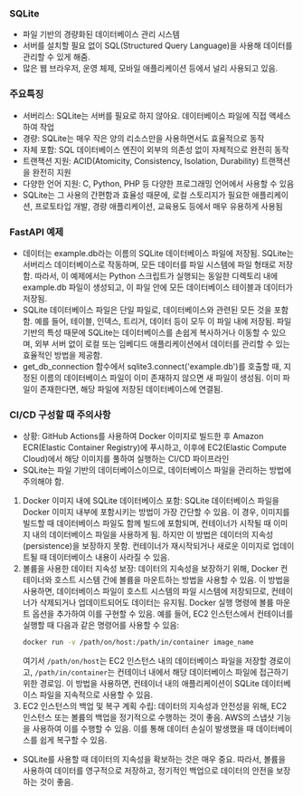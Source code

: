 ### SQLite
- 파일 기반의 경량화된 데이터베이스 관리 시스템
- 서버를 설치할 필요 없이 SQL(Structured Query Language)을 사용해 데이터를 관리할 수 있게 해줌.
- 많은 웹 브라우저, 운영 체제, 모바일 애플리케이션 등에서 널리 사용되고 있음.

### 주요특징
- 서버리스: SQLite는 서버를 필요로 하지 않아요. 데이터베이스 파일에 직접 액세스하여 작업
- 경량: SQLite는 매우 작은 양의 리소스만을 사용하면서도 효율적으로 동작
- 자체 포함: SQL 데이터베이스 엔진이 외부의 의존성 없이 자체적으로 완전히 동작
- 트랜잭션 지원: ACID(Atomicity, Consistency, Isolation, Durability) 트랜잭션을 완전히 지원
- 다양한 언어 지원: C, Python, PHP 등 다양한 프로그래밍 언어에서 사용할 수 있음
- SQLite는 그 사용의 간편함과 효율성 때문에, 로컬 스토리지가 필요한 애플리케이션, 프로토타입 개발, 경량 애플리케이션, 교육용도 등에서 매우 유용하게 사용됨

### FastAPI 예제
- 데이터는 example.db라는 이름의 SQLite 데이터베이스 파일에 저장됨. SQLite는 서버리스 데이터베이스로 작동하며, 모든 데이터를 파일 시스템에 파일 형태로 저장함. 따라서, 이 예제에서는 Python 스크립트가 실행되는 동일한 디렉토리 내에 example.db 파일이 생성되고, 이 파일 안에 모든 데이터베이스 테이블과 데이터가 저장됨.
- SQLite 데이터베이스 파일은 단일 파일로, 데이터베이스와 관련된 모든 것을 포함함. 예를 들어, 테이블, 인덱스, 트리거, 데이터 등이 모두 이 파일 내에 저장됨. 파일 기반의 특성 때문에 SQLite는 데이터베이스를 손쉽게 복사하거나 이동할 수 있으며, 외부 서버 없이 로컬 또는 임베디드 애플리케이션에서 데이터를 관리할 수 있는 효율적인 방법을 제공함.
- get_db_connection 함수에서 sqlite3.connect('example.db')를 호출할 때, 지정된 이름의 데이터베이스 파일이 이미 존재하지 않으면 새 파일이 생성됨. 이미 파일이 존재한다면, 해당 파일에 저장된 데이터베이스에 연결됨.

### CI/CD 구성할 때 주의사항
- 상황: GitHub Actions를 사용하여 Docker 이미지로 빌드한 후 Amazon ECR(Elastic Container Registry)에 푸시하고, 이후에 EC2(Elastic Compute Cloud)에서 해당 이미지를 풀하여 실행하는 CI/CD 파이프라인
- SQLite는 파일 기반의 데이터베이스이므로, 데이터베이스 파일을 관리하는 방법에 주의해야 함.
1. Docker 이미지 내에 SQLite 데이터베이스 포함: SQLite 데이터베이스 파일을 Docker 이미지 내부에 포함시키는 방법이 가장 간단할 수 있음. 이 경우, 이미지를 빌드할 때 데이터베이스 파일도 함께 빌드에 포함되며, 컨테이너가 시작될 때 이미지 내의 데이터베이스 파일을 사용하게 됨. 하지만 이 방법은 데이터의 지속성(persistence)을 보장하지 못함. 컨테이너가 재시작되거나 새로운 이미지로 업데이트될 때 데이터베이스 내용이 사라질 수 있음.
2. 볼륨을 사용한 데이터 지속성 보장: 데이터의 지속성을 보장하기 위해, Docker 컨테이너와 호스트 시스템 간에 볼륨을 마운트하는 방법을 사용할 수 있음. 이 방법을 사용하면, 데이터베이스 파일이 호스트 시스템의 파일 시스템에 저장되므로, 컨테이너가 삭제되거나 업데이트되어도 데이터는 유지됨. Docker 실행 명령에 볼륨 마운트 옵션을 추가하여 이를 구현할 수 있음.
   예를 들어, EC2 인스턴스에서 컨테이너를 실행할 때 다음과 같은 명령어를 사용할 수 있음:
   ```bash
   docker run -v /path/on/host:/path/in/container image_name
   ```
   여기서 `/path/on/host`는 EC2 인스턴스 내의 데이터베이스 파일을 저장할 경로이고, `/path/in/container`는 컨테이너 내에서 해당 데이터베이스 파일에 접근하기 위한 경로임. 이 방법을 사용하면, 컨테이너 내의 애플리케이션이 SQLite 데이터베이스 파일을 지속적으로 사용할 수 있음.
3. EC2 인스턴스의 백업 및 복구 계획 수립: 데이터의 지속성과 안전성을 위해, EC2 인스턴스 또는 볼륨의 백업을 정기적으로 수행하는 것이 좋음. AWS의 스냅샷 기능을 사용하여 이를 수행할 수 있음. 이를 통해 데이터 손실이 발생했을 때 데이터베이스를 쉽게 복구할 수 있음.
- SQLite를 사용할 때 데이터의 지속성을 확보하는 것은 매우 중요. 따라서, 볼륨을 사용하여 데이터를 영구적으로 저장하고, 정기적인 백업으로 데이터의 안전을 보장하는 것이 좋음.


